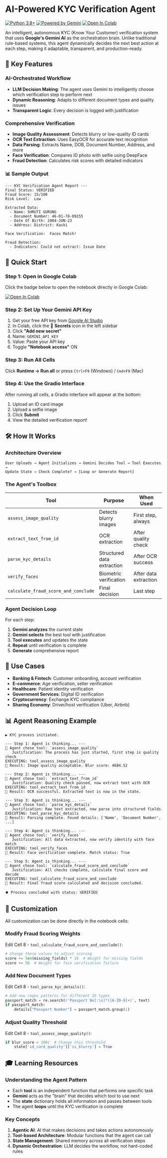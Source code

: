 # AI-Powered KYC Verification Agent

[![Python 3.8+](https://img.shields.io/badge/python-3.8+-blue.svg)](https://www.python.org/downloads/)
[![Powered by Gemini](https://img.shields.io/badge/Powered%20by-Gemini-4285F4?logo=google)](https://deepmind.google/technologies/gemini/)
[![Open In Colab](https://colab.research.google.com/assets/colab-badge.svg)](https://colab.research.google.com/github/shruteeegrg/kyc-automate-agent/blob/main/notebooks/kyc_verification_agent.ipynb)

An intelligent, autonomous KYC (Know Your Customer) verification system that uses **Google's Gemini AI** as the orchestration brain. Unlike traditional rule-based systems, this agent dynamically decides the next best action at each step, making it adaptable, transparent, and production-ready.

## 🌟 Key Features

### **AI-Orchestrated Workflow**
- **LLM Decision Making**: The agent uses Gemini to intelligently choose which verification step to perform next
- **Dynamic Reasoning**: Adapts to different document types and quality issues
- **Transparent Logic**: Every decision is logged with justification

### **Comprehensive Verification**
- **Image Quality Assessment**: Detects blurry or low-quality ID cards
- **OCR Text Extraction**: Uses EasyOCR for accurate text recognition
- **Data Parsing**: Extracts Name, DOB, Document Number, Address, and more
- **Face Verification**: Compares ID photo with selfie using DeepFace
- **Fraud Detection**: Calculates risk scores with detailed indicators

### 📊 **Sample Output**
```
--- KYC Verification Agent Report ---
Final Status: VERIFIED
Fraud Score: 15/100
Risk Level:  Low

Extracted Data:
  - Name: SHRUTI GURUNG
  - Document Number: 46-01-78-09155
  - Date Of Birth: 2004-JUN-23
  - Address: District: Kaski
  
Face Verification:  Faces Match!

Fraud Detection:
  - Indicators: Could not extract: Issue Date
```

## 🚀 Quick Start

### Step 1: Open in Google Colab

Click the badge below to open the notebook directly in Google Colab:

[![Open In Colab](https://colab.research.google.com/assets/colab-badge.svg)](https://colab.research.google.com/github/shruteeegrg/kyc-automate-agent/blob/main/notebooks/kyc_verification_agent.ipynb)

### Step 2: Set Up Your Gemini API Key

1. Get your free API key from [Google AI Studio](https://makersuite.google.com/app/apikey)
2. In Colab, click the 🔑 **Secrets** icon in the left sidebar
3. Click **"Add new secret"**
4. Name: `GEMINI_API_KEY`
5. Value: Paste your API key
6. Toggle **"Notebook access"** ON

### Step 3: Run All Cells

Click **Runtime → Run all** or press `Ctrl+F9` (Windows) / `Cmd+F9` (Mac)

### Step 4: Use the Gradio Interface

After running all cells, a Gradio interface will appear at the bottom:
1. Upload an ID card image
2. Upload a selfie image
3. Click **Submit**
4. View the detailed verification report!


## 🛠️ How It Works

### Architecture Overview

```
User Uploads → Agent Initializes → Gemini Decides Tool → Tool Executes → 
Update State → Check Complete? → [Loop or Generate Report]
```

### The Agent's Toolbox

| Tool | Purpose | When Used |
|------|---------|-----------|
| `assess_image_quality` | Detects blurry images | First step, always |
| `extract_text_from_id` | OCR extraction | After quality check |
| `parse_kyc_details` | Structured data extraction | After OCR success |
| `verify_faces` | Biometric verification | After data extraction |
| `calculate_fraud_score_and_conclude` | Final decision | Last step |

### Agent Decision Loop

For each step:
1.  **Gemini analyzes** the current state
2.  **Gemini selects** the best tool with justification
3.  **Tool executes** and updates the state
4.  **Repeat** until verification is complete
5.  **Generate** comprehensive report

## 🎯 Use Cases

- **Banking & Fintech**: Customer onboarding, account verification
- **E-commerce**: Age verification, seller verification  
- **Healthcare**: Patient identity verification
- **Government Services**: Digital ID verification
- **Cryptocurrency**: Exchange KYC compliance
- **Sharing Economy**: Driver/host verification (Uber, Airbnb)

## 📊 Agent Reasoning Example

```
▶️ KYC process initiated.

--- Step 1: Agent is thinking... ---
🧠 Agent chose tool: `assess_image_quality`
   Justification: The process has just started, first step is quality check
EXECUTING: tool_assess_image_quality
🔧 Result: Image quality acceptable. Blur score: 4684.52

--- Step 2: Agent is thinking... ---
🧠 Agent chose tool: `extract_text_from_id`
   Justification: Quality check passed, now extract text with OCR
EXECUTING: tool_extract_text_from_id
🔧 Result: OCR successful. Extracted text is now in the state.

--- Step 3: Agent is thinking... ---
🧠 Agent chose tool: `parse_kyc_details`
   Justification: Raw text extracted, now parse into structured fields
EXECUTING: tool_parse_kyc_details
🔧 Result: Parsing complete. Found details: ['Name', 'Document Number', ...]

--- Step 4: Agent is thinking... ---
🧠 Agent chose tool: `verify_faces`
   Justification: All data extracted, now verify identity with face match
EXECUTING: tool_verify_faces
🔧 Result: Face verification complete. Match status: True

--- Step 5: Agent is thinking... ---
🧠 Agent chose tool: `calculate_fraud_score_and_conclude`
   Justification: All checks complete, calculate final score and decide
EXECUTING: tool_calculate_fraud_score_and_conclude
🔧 Result: Final fraud score calculated and decision concluded.

⏹️ Process concluded with status: VERIFIED
```

## 🔧 Customization

All customization can be done directly in the notebook cells:

### Modify Fraud Scoring Weights
Edit Cell 8 - `tool_calculate_fraud_score_and_conclude()`:
```python
# Change these values to adjust scoring
score += len(missing_fields) * 15  # Weight for missing fields
score += 50  # Weight for face verification failure
```

### Add New Document Types
Edit Cell 8 - `tool_parse_kyc_details()`:
```python
# Add new regex patterns for different ID types
passport_match = re.search(r'Passport No[:\s]*([A-Z0-9]+)', text)
if passport_match: 
    details["Passport Number"] = passport_match.group(1)
```

### Adjust Quality Threshold
Edit Cell 8 - `tool_assess_image_quality()`:
```python
if blur_score < 100:  # Change this threshold
    state['id_card_quality']['is_blurry'] = True
```

## 🎓 Learning Resources

### Understanding the Agent Pattern
- Each **tool** is an independent function that performs one specific task
- **Gemini** acts as the "brain" that decides which tool to use next
- The **state** dictionary holds all information and passes between tools
- The agent **loops** until the KYC verification is complete

### Key Concepts
1. **Agentic AI**: AI that makes decisions and takes actions autonomously
2. **Tool-based Architecture**: Modular functions that the agent can call
3. **State Management**: Shared memory across all verification steps
4. **Dynamic Orchestration**: LLM decides the workflow, not hard-coded rules
